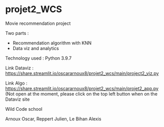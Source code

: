 # projet2_WCS

Movie recommendation project

Two parts : 
- Recommendation algorithm with KNN
- Data viz and analytics

Technology used : Python 3.9.7

Link Dataviz : https://share.streamlit.io/oscararnoux8/projet2_wcs/main/project2_viz.py

Link Algo : https://share.streamlit.io/oscararnoux8/projet2_wcs/main/projet2_app.py
(Not open at the moment, please click on the top left button when on the Dataviz site

Wild Code school

Arnoux Oscar, Reppert Julien, Le Bihan Alexis
